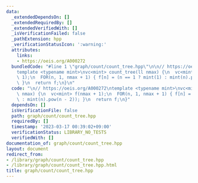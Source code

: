 ```yaml
---
data:
  _extendedDependsOn: []
  _extendedRequiredBy: []
  _extendedVerifiedWith: []
  _isVerificationFailed: false
  _pathExtension: hpp
  _verificationStatusIcon: ':warning:'
  attributes:
    links:
    - https://oeis.org/A000272
  bundledCode: "#line 1 \"graph/count/count_tree.hpp\"\n\n// https://oeis.org/A000272\n\
    template <typename mint>\nvc<mint> count_tree(ll nmax) {\n  vc<mint> f(nmax +\
    \ 1);\n  FOR(n, 1, nmax + 1) { f[n] = (n == 1 ? mint(1) : mint(n).pow(n - 2));\
    \ }\n  return f;\n}\n"
  code: "\n// https://oeis.org/A000272\ntemplate <typename mint>\nvc<mint> count_tree(ll\
    \ nmax) {\n  vc<mint> f(nmax + 1);\n  FOR(n, 1, nmax + 1) { f[n] = (n == 1 ? mint(1)\
    \ : mint(n).pow(n - 2)); }\n  return f;\n}"
  dependsOn: []
  isVerificationFile: false
  path: graph/count/count_tree.hpp
  requiredBy: []
  timestamp: '2023-03-17 00:39:02+09:00'
  verificationStatus: LIBRARY_NO_TESTS
  verifiedWith: []
documentation_of: graph/count/count_tree.hpp
layout: document
redirect_from:
- /library/graph/count/count_tree.hpp
- /library/graph/count/count_tree.hpp.html
title: graph/count/count_tree.hpp
---
```

